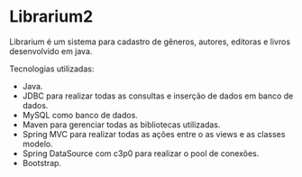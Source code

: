 Librarium2
===========

Librarium é um sistema para cadastro de gêneros, autores, editoras e livros desenvolvido em java.

Tecnologias utilizadas:

* Java.
* JDBC para realizar todas as consultas e inserção de dados em banco de dados.
* MySQL como banco de dados.
* Maven para gerenciar todas as bibliotecas utilizadas.
* Spring MVC para realizar todas as ações entre o as views e as classes modelo.
* Spring DataSource com c3p0 para realizar o pool de conexões.
* Bootstrap.